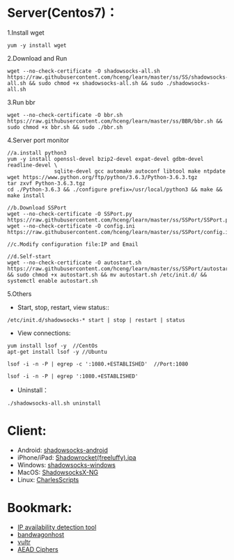# Server(Centos7)：
1.Install wget
```
yum -y install wget  
```
2.Download and Run
```
wget --no-check-certificate -O shadowsocks-all.sh https://raw.githubusercontent.com/hceng/learn/master/ss/SS/shadowsocks-all.sh && sudo chmod +x shadowsocks-all.sh && sudo ./shadowsocks-all.sh
```
3.Run bbr
```
wget --no-check-certificate -O bbr.sh https://raw.githubusercontent.com/hceng/learn/master/ss/BBR/bbr.sh && sudo chmod +x bbr.sh && sudo ./bbr.sh
```
4.Server port monitor
```
//a.install python3
yum -y install openssl-devel bzip2-devel expat-devel gdbm-devel readline-devel \
               sqlite-devel gcc automake autoconf libtool make ntpdate  
wget https://www.python.org/ftp/python/3.6.3/Python-3.6.3.tgz
tar zxvf Python-3.6.3.tgz
cd ./Python-3.6.3 && ./configure prefix=/usr/local/python3 && make && make install

//b.Download SSPort
wget --no-check-certificate -O SSPort.py https://raw.githubusercontent.com/hceng/learn/master/ss/SSPort/SSPort.py 
wget --no-check-certificate -O config.ini https://raw.githubusercontent.com/hceng/learn/master/ss/SSPort/config.ini

//c.Modify configuration file:IP and Email

//d.Self-start
wget --no-check-certificate -O autostart.sh https://raw.githubusercontent.com/hceng/learn/master/ss/SSPort/autostart.sh  && sudo chmod +x autostart.sh && mv autostart.sh /etc/init.d/ && systemctl enable autostart.sh
```

5.Others

- Start, stop, restart, view status::
```
/etc/init.d/shadowsocks-* start | stop | restart | status
```

- View connections:
```
yum install lsof -y  //CentOs
apt-get install lsof -y //Ubuntu

lsof -i -n -P | egrep -c ':1080.+ESTABLISHED'  //Port:1080

lsof -i -n -P | egrep ':1080.+ESTABLISHED'
```

- Uninstall：
```
./shadowsocks-all.sh uninstall
```

# Client:
- Android: [shadowsocks-android](https://github.com/shadowsocks/shadowsocks-android/releases)
- iPhone/iPad: [Shadowrocket(freeluffy).ipa](https://github.com/hceng/learn/blob/master/ssr/Shadowrocket(freeluffy).ipa)
- Windows: [shadowsocks-windows](https://github.com/shadowsocks/shadowsocks-windows/releases)
- MacOS: [ShadowsocksX-NG](https://github.com/shadowsocks/ShadowsocksX-NG/releases)
- Linux: [CharlesScripts](https://github.com/the0demiurge/CharlesScripts/blob/master/charles/bin/ssr)

# Bookmark:
- [IP availability detection tool](https://www.toolsdaquan.com/ipcheck/)
- [bandwagonhost](https://bandwagonhost.com/index.php)
- [vultr](https://vultr.com/)
- [AEAD Ciphers](https://shadowsocks.org/en/spec/AEAD-Ciphers.html)
